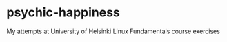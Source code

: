 psychic-happiness
=================

My attempts at University of Helsinki Linux Fundamentals course exercises

